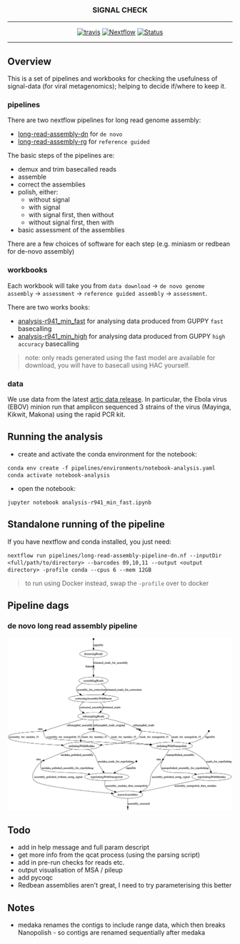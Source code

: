<div align="center">
    <h3>SIGNAL CHECK</h3>
    <hr>
    <a href="https://travis-ci.org/will-rowe/signal-check"><img src="https://travis-ci.org/will-rowe/signal-check.svg?branch=master" alt="travis"></a>
    <a href="https://www.nextflow.io"><img src="https://img.shields.io/badge/nextflow-%E2%89%A519.07.0-brightgreen.svg" alt="Nextflow"></a>
    <a href=""><img src="https://img.shields.io/badge/status-WIP-orange" alt="Status"></a>
</div>

***

## Overview

This is a set of pipelines and workbooks for checking the usefulness of signal-data (for viral metagenomics); helping to decide if/where to keep it.

### pipelines

There are two nextflow pipelines for long read genome assembly:

* [long-read-assembly-dn](pipelines/long-read-assembly-dn.nf) for `de novo`
* [long-read-assembly-rg](pipelines/long-read-assembly-rg.nf) for `reference guided`

The basic steps of the pipelines are:

* demux and trim basecalled reads
* assemble
* correct the assemblies
* polish, either:
  * without signal
  * with signal
  * with signal first, then without
  * without signal first, then with
* basic assessment of the assemblies

There are a few choices of software for each step (e.g. miniasm or redbean for de-novo assembly)

### workbooks

Each workbook will take you from `data download` -> `de novo genome assembly` -> `assessment` -> `reference guided assembly` -> `assessment`.

There are two works books:

* [analysis-r941_min_fast](analysis-r941_min_fast.ipynb) for analysing data produced from GUPPY `fast` basecalling
* [analysis-r941_min_high](analysis-r941_min_high.ipynb) for analysing data produced from GUPPY `high accuracy` basecalling

> note: only reads generated using the fast model are available for download, you will have to basecall using HAC yourself.

### data

We use data from the latest [artic data release](http://artic.network/protocol_validation_2019.html). In particular, the Ebola virus (EBOV) minion run that amplicon sequenced 3 strains of the virus (Mayinga, Kikwit, Makona) using the rapid PCR kit.


## Running the analysis

* create and activate the conda environment for the notebook:
  
```
conda env create -f pipelines/environments/notebook-analysis.yaml 
conda activate notebook-analysis
```

* open the notebook:

```
jupyter notebook analysis-r941_min_fast.ipynb
```

## Standalone running of the pipeline

If you have nextflow and conda installed, you just need:

```
nextflow run pipelines/long-read-assembly-pipeline-dn.nf --inputDir <full/path/to/directory> --barcodes 09,10,11 --output <output directory> -profile conda --cpus 6 --mem 12GB
```

> to run using Docker instead, swap the `-profile` over to docker

## Pipeline dags

### de novo long read assembly pipeline

![dag](pipelines/long-read-assembly-dn.png)

## Todo

* add in help message and full param descript
* get more info from the qcat process (using the parsing script)
* add in pre-run checks for reads etc.
* output visualisation of MSA / pileup
* add pycoqc
* Redbean assemblies aren't great, I need to try parameterising this better

## Notes

* medaka renames the contigs to include range data, which then breaks Nanopolish - so contigs are renamed sequentially after medaka
